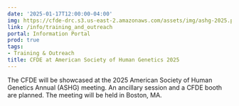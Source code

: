 ```yaml
---
date: '2025-01-17T12:00:00-04:00'
img: https://cfde-drc.s3.us-east-2.amazonaws.com/assets/img/ashg-2025.png
link: /info/training_and_outreach
portal: Information Portal
prod: true
tags:
- Training & Outreach
title: CFDE at American Society of Human Genetics 2025
---
```

The CFDE will be showcased at the 2025 American Society of Human Genetics Annual (ASHG) meeting. An ancillary session and a CFDE booth are planned. The meeting will be held in Boston, MA.